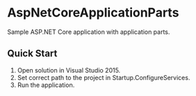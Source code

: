 # AspNetCoreApplicationParts

Sample ASP.NET Core application with application parts.

## Quick Start

1. Open solution in Visual Studio 2015.
2. Set correct path to the project in Startup.ConfigureServices.
3. Run the application.